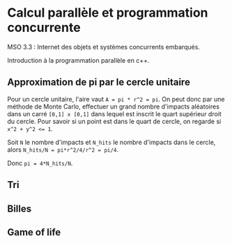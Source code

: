 # Calcul parallèle et programmation concurrente

MSO 3.3 : Internet des objets et systèmes concurrents embarqués.

Introduction à la programmation parallèle en c++.

## Approximation de pi par le cercle unitaire

Pour un cercle unitaire, l'aire vaut `A = pi * r^2 = pi`. On peut donc par une méthode de Monte Carlo, effectuer un grand nombre d'impacts aléatoires dans un carré `[0,1] x [0,1]` dans lequel est inscrit le quart supérieur droit du cercle. Pour savoir si un point est dans le quart de cercle, on regarde si `x^2 + y^2 <= 1`. 

Soit `N` le nombre d'impacts et `N_hits` le nombre d'impacts dans le cercle, alors `N_hits/N = pi*r^2/4/r^2 = pi/4`.

Donc `pi = 4*N_hits/N`.

## Tri

## Billes

## Game of life